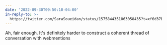 ```yaml
---
date: '2022-09-30T09:50:10-04:00'
in-reply-to: >-
  https://twitter.com/SaraSoueidan/status/1575844351863058435?t=xf6d37EW2F8Yt0UVSCJ8Ew&s=19
---
```


Ah, fair enough. It's definitely harder to construct a coherent thread of conversation with webmentions
